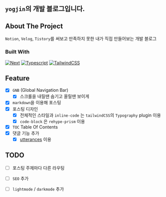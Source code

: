 ## `yogjin`의 개발 블로그입니다.

<!-- ABOUT THE PROJECT -->
## About The Project
`Notion`, `Velog`, `Tistory`를 써보고 만족하지 못한 내가 직접 만들어보는 개발 블로그

### Built With

[![Next][Next.js]][Next-url]
[![Typescript][Typescript]][Typescript-url]
[![TailwindCSS][TailwindCSS]][TailwindCSS-url]

<!-- Feature -->
## Feature

- [x] `GNB` (Global Navigation Bar)
    - [x] 스크롤을 내릴땐 숨기고 올릴땐 보이게
- [x] `markdown`을 이용해 포스팅
- [x] 포스팅 디자인
    - [x] 전체적인 스타일과 `inline-code` 는 `tailwindCSS`의 `Typography` plugin 이용
    - [x] `code-block` 은 `rehype-prism` 이용
- [x] `TOC` Table Of Contents
- [x] 댓글 기능 추가
    - [x] [utterances](https://utteranc.es/) 이용
<!-- TODO -->
## TODO

- [ ] 포스팅 주제마다 다른 라우팅
- [ ] `SEO` 추가
- [ ] `lightmode` / `darkmode` 추가


<!-- MARKDOWN LINKS & IMAGES -->
<!-- https://www.markdownguide.org/basic-syntax/#reference-style-links -->
[Next.js]: https://img.shields.io/badge/next.js-000000?style=for-the-badge&logo=nextdotjs&logoColor=white
[Next-url]: https://nextjs.org/
[Typescript]: https://img.shields.io/badge/TypeScript-3178C6?style=for-the-badge&logo=TypeScript&logoColor=white
[Typescript-url]: https://www.typescriptlang.org/
[TailwindCSS]: https://img.shields.io/badge/TailwindCSS-06B6D4?style=for-the-badge&logo=TailwindCSS&logoColor=white
[TailwindCSS-url]: https://tailwindcss.com/
